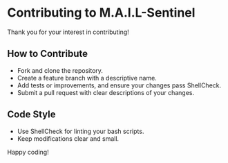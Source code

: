 # Contributing to M.A.I.L-Sentinel

Thank you for your interest in contributing!

## How to Contribute

- Fork and clone the repository.
- Create a feature branch with a descriptive name.
- Add tests or improvements, and ensure your changes pass ShellCheck.
- Submit a pull request with clear descriptions of your changes.

## Code Style

- Use ShellCheck for linting your bash scripts.
- Keep modifications clear and small.
  
Happy coding!
